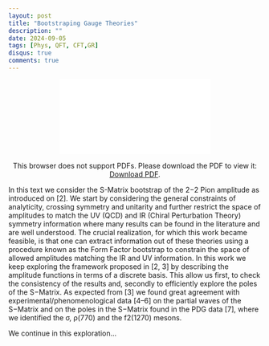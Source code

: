 ```yaml
---
layout: post
title: "Bootstraping Gauge Theories"
description: ""
date: 2024-09-05
tags: [Phys, QFT, CFT,GR]
disqus: true
comments: true
---
```




<div style="margin:0 auto;text-align:center">

<object data="pdfs/Bootstraping gauge theories.pdf" type="application/pdf" width="80%" height="500px">
    <embed src="pdfs/Bootstraping gauge theories.pdf">
        <p>This browser does not support PDFs. Please download the PDF to view it: <a href="pdfs/Bootstraping gauge theories.pdf">Download PDF</a>.</p>
    </embed>
</object>
</div>

In this text we consider the S-Matrix bootstrap of the 2−2 Pion amplitude as introduced on
[2]. We start by considering the general constraints of analyticity, crossing symmetry and unitarity
and further restrict the space of amplitudes to match the UV (QCD) and IR (Chiral Perturbation
Theory) symmetry information where many results can be found in the literature and are well
understood. The crucial realization, for which this work became feasible, is that one can extract
information out of these theories using a procedure known as the Form Factor bootstrap to constrain
the space of allowed amplitudes matching the IR and UV information. <!--more-->
In this work we keep exploring the framework proposed in [2, 3] by describing the amplitude
functions in terms of a discrete basis. This allow us first, to check the consistency of the results
and, secondly to efficiently explore the poles of the S−Matrix. As expected from [3] we found great
agreement with experimental/phenomenological data [4–6] on the partial waves of the S−Matrix
and on the poles in the S−Matrix found in the PDG data [7], where we identified the σ, ρ(770) and
the f2(1270) mesons.


We continue in this exploration...